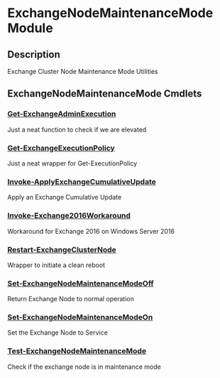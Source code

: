 ﻿---
Module Name: ExchangeNodeMaintenanceMode
Module Guid: 00000000-0000-0000-0000-000000000000 1293bb34-f68a-46cb-ad98-11ab9dff2f07
Download Help Link: https://github.com/jhochwald/ExchangeNodeMaintenanceMode/release/ExchangeNodeMaintenanceMode/docs/ExchangeNodeMaintenanceMode.md
Help Version: 1.0.0.17
Locale: en-US
---

# ExchangeNodeMaintenanceMode Module
## Description
Exchange Cluster Node Maintenance Mode Utilities

## ExchangeNodeMaintenanceMode Cmdlets
### [Get-ExchangeAdminExecution](Get-ExchangeAdminExecution.md)
Just a neat function to check if we are elevated

### [Get-ExchangeExecutionPolicy](Get-ExchangeExecutionPolicy.md)
Just a neat wrapper for Get-ExecutionPolicy

### [Invoke-ApplyExchangeCumulativeUpdate](Invoke-ApplyExchangeCumulativeUpdate.md)
Apply an Exchange Cumulative Update

### [Invoke-Exchange2016Workaround](Invoke-Exchange2016Workaround.md)
Workaround for Exchange 2016 on Windows Server 2016

### [Restart-ExchangeClusterNode](Restart-ExchangeClusterNode.md)
Wrapper to initiate a clean reboot

### [Set-ExchangeNodeMaintenanceModeOff](Set-ExchangeNodeMaintenanceModeOff.md)
Return Exchange Node to normal operation

### [Set-ExchangeNodeMaintenanceModeOn](Set-ExchangeNodeMaintenanceModeOn.md)
Set the Exchange Node to Service

### [Test-ExchangeNodeMaintenanceMode](Test-ExchangeNodeMaintenanceMode.md)
Check if the exchange node is in maintenance mode


